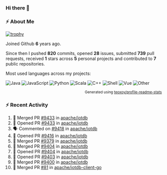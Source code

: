 ### Hi there 👋

### :zap: About Me

[![trophy](https://github-profile-trophy.vercel.app/?username=HTHou&theme=onedark)](https://github.com/ryo-ma/github-profile-trophy)
   
Joined Github **6** years ago.

Since then I pushed **820** commits, opened **28** issues, submitted **739** pull requests, received **1** stars across **5** personal projects and contributed to **7** public repositories.

Most used languages across my projects:

![Java](https://img.shields.io/static/v1?style=flat-square&label=%E2%A0%80&color=555&labelColor=%23b07219&message=Java%EF%B8%B194.4%25)
![JavaScript](https://img.shields.io/static/v1?style=flat-square&label=%E2%A0%80&color=555&labelColor=%23f1e05a&message=JavaScript%EF%B8%B11.4%25)
![Python](https://img.shields.io/static/v1?style=flat-square&label=%E2%A0%80&color=555&labelColor=%233572A5&message=Python%EF%B8%B10.7%25)
![Scala](https://img.shields.io/static/v1?style=flat-square&label=%E2%A0%80&color=555&labelColor=%23c22d40&message=Scala%EF%B8%B10.6%25)
![C++](https://img.shields.io/static/v1?style=flat-square&label=%E2%A0%80&color=555&labelColor=%23f34b7d&message=C%2B%2B%EF%B8%B10.6%25)
![Shell](https://img.shields.io/static/v1?style=flat-square&label=%E2%A0%80&color=555&labelColor=%2389e051&message=Shell%EF%B8%B10.4%25)
![Vue](https://img.shields.io/static/v1?style=flat-square&label=%E2%A0%80&color=555&labelColor=%2341b883&message=Vue%EF%B8%B10.3%25)
![Other](https://img.shields.io/static/v1?style=flat-square&label=%E2%A0%80&color=555&labelColor=%23ededed&message=Other%EF%B8%B11.2%25)

<p align="right"><sub>Generated using <a href="https://github.com/marketplace/actions/profile-readme-stats">teoxoy/profile-readme-stats</a></sub></p>


<!--![](https://github.com/HTHou/HTHou/blob/output/github-contribution-grid-snake.svg)-->

<!--![Haonan Hou's github stats](https://github-readme-stats.vercel.app/api?username=HTHou&count_private=true&show_icons=true&theme=onedark)-->

<!--![Haonan Hou's wakatime stats](https://github-readme-stats.vercel.app/api/wakatime?username=HTHou&layout=compact&theme=onedark)-->

<!--![Top Langs](https://github-readme-stats.vercel.app/api/top-langs/?username=HTHou&theme=onedark&layout=compact)-->

### :zap: Recent Activity
<!--START_SECTION:activity-->
1. 🎉 Merged PR [#9433](https://github.com/apache/iotdb/pull/9433) in [apache/iotdb](https://github.com/apache/iotdb)
2. 💪 Opened PR [#9433](https://github.com/apache/iotdb/pull/9433) in [apache/iotdb](https://github.com/apache/iotdb)
3. 🗣 Commented on [#9418](https://github.com/apache/iotdb/issues/9418) in [apache/iotdb](https://github.com/apache/iotdb)
4. 💪 Opened PR [#9416](https://github.com/apache/iotdb/pull/9416) in [apache/iotdb](https://github.com/apache/iotdb)
5. 🎉 Merged PR [#9379](https://github.com/apache/iotdb/pull/9379) in [apache/iotdb](https://github.com/apache/iotdb)
6. 🎉 Merged PR [#9404](https://github.com/apache/iotdb/pull/9404) in [apache/iotdb](https://github.com/apache/iotdb)
7. 💪 Opened PR [#9404](https://github.com/apache/iotdb/pull/9404) in [apache/iotdb](https://github.com/apache/iotdb)
8. 💪 Opened PR [#9403](https://github.com/apache/iotdb/pull/9403) in [apache/iotdb](https://github.com/apache/iotdb)
9. 🎉 Merged PR [#9400](https://github.com/apache/iotdb/pull/9400) in [apache/iotdb](https://github.com/apache/iotdb)
10. 🎉 Merged PR [#81](https://github.com/apache/iotdb-client-go/pull/81) in [apache/iotdb-client-go](https://github.com/apache/iotdb-client-go)
<!--END_SECTION:activity-->

<!--
**HTHou/HTHou** is a ✨ _special_ ✨ repository because its `README.md` (this file) appears on your GitHub profile.

Here are some ideas to get you started:

- 🔭 I’m currently working on ...
- 🌱 I’m currently learning ...
- 👯 I’m looking to collaborate on ...
- 🤔 I’m looking for help with ...
- 💬 Ask me about ...
- 📫 How to reach me: ...
- 😄 Pronouns: ...
- ⚡ Fun fact: ...
-->
